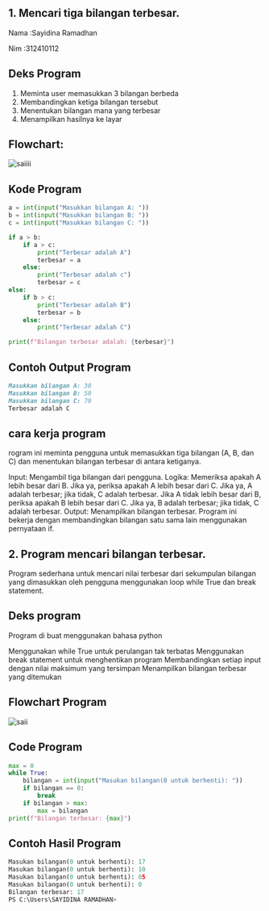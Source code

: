 ## 1. Mencari tiga bilangan terbesar.
Nama :Sayidina Ramadhan


Nim :312410112
## Deks Program
1. Meminta user memasukkan 3 bilangan berbeda
2. Membandingkan ketiga bilangan tersebut
3. Menentukan bilangan mana yang terbesar
4. Menampilkan hasilnya ke layar
## Flowchart:
![saiiii](https://github.com/user-attachments/assets/8677a0c9-975a-4735-949f-8b7316a50bce)
## Kode Program 
````python
a = int(input("Masukkan bilangan A: "))
b = int(input("Masukkan bilangan B: "))
c = int(input("Masukkan bilangan C: "))

if a > b:
    if a > c:
        print("Terbesar adalah A")
        terbesar = a
    else:
        print("Terbesar adalah c")
        terbesar = c
else:
    if b > c:
        print("Terbesar adalah B")
        terbesar = b
    else:
        print("Terbesar adalah C")

print(f"Bilangan terbesar adalah: {terbesar}")
````
## Contoh Output Program 
````markdown
Masukkan bilangan A: 30
Masukkan bilangan B: 50
Masukkan bilangan C: 70
Terbesar adalah C
````
## cara kerja program 
rogram ini meminta pengguna untuk memasukkan tiga bilangan (A, B, dan C) dan menentukan bilangan terbesar di antara ketiganya.

Input: Mengambil tiga bilangan dari pengguna.
Logika:
Memeriksa apakah A lebih besar dari B.
Jika ya, periksa apakah A lebih besar dari C. Jika ya, A adalah terbesar; jika tidak, C adalah terbesar.
Jika A tidak lebih besar dari B, periksa apakah B lebih besar dari C. Jika ya, B adalah terbesar; jika tidak, C adalah terbesar.
Output: Menampilkan bilangan terbesar.
Program ini bekerja dengan membandingkan bilangan satu sama lain menggunakan pernyataan if.


## 2. Program mencari bilangan terbesar.
Program sederhana untuk mencari nilai terbesar dari sekumpulan bilangan yang dimasukkan oleh pengguna menggunakan loop while True dan break statement.

## Deks program
Program di buat menggunakan bahasa python

Menggunakan while True untuk perulangan tak terbatas
Menggunakan break statement untuk menghentikan program
Membandingkan setiap input dengan nilai maksimum yang tersimpan
Menampilkan bilangan terbesar yang ditemukan

## Flowchart Program
![saii](https://github.com/user-attachments/assets/e1078b35-2a06-4adf-968e-f0a311a1813f)

## Code Program
```Python
max = 0                                              
while True:                                          
    bilangan = int(input("Masukan bilangan(0 untuk berhenti): "))  
    if bilangan == 0:                               
        break                                       
    if bilangan > max:                     
        max = bilangan                     
print(f"Bilangan terbesar: {max}")
```
## Contoh Hasil Program
```Python
Masukan bilangan(0 untuk berhenti): 17
Masukan bilangan(0 untuk berhenti): 10
Masukan bilangan(0 untuk berhenti): 05
Masukan bilangan(0 untuk berhenti): 0
Bilangan terbesar: 17
PS C:\Users\SAYIDINA RAMADHAN> 
